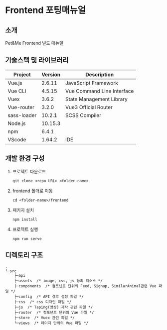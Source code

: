 # Frontend 포팅매뉴얼

## 소개

Pet&Me Frontend 빌드 매뉴얼

## 기술스택 및 라이브러리

| Project     | Version | Description                |
| ----------- | ------- | -------------------------- |
| Vue.js      | 2.6.11  | JavaScript Framework       |
| Vue CLI     | 4.5.15  | Vue Command Line Interface |
| Vuex        | 3.6.2   | State Management Library   |
| Vue-router  | 3.2.0   | Vue3 Official Router       |
| sass-loader | 10.2.1  | SCSS Compiler              |
| Node.js     | 10.15.3 |                            |
| npm         | 6.4.1   |                            |
| VScode      | 1.64.2  | IDE                        |

## 개발 환경 구성

1. 프로젝트 다운로드

   ```shell
   git clone <repo URL> <folder-name>
   ```

2. frontend 폴더로 이동

   ```shell
   cd <folder-name>/frontend
   ```

3. 패키지 설치

   ```shell
   npm install
   ```

4. 프로젝트 실행

   ```shell
   npm run serve
   ```

## 디렉토리 구조

```plaintext
.
└─src
    ├─api
    ├─assets  /* image, css, js 등의 리소스 */
    ├─components  /* 컴포넌트 단위의 Feed, Signup, SimilarAnimal관련 Vue 파일 */
    ├─config  /* API 경로 설정 파일 */
    ├─css  /* css 디자인 파일 */
    ├─js  /* Taping(영상) 제작 관련 파일 */
    ├─router  /* 컴포넌트 단위의 Vue 파일 */
    ├─store  /* Vuex 관련 파일 */
    └─views  /* 페이지 단위의 Vue 파일 */
```

